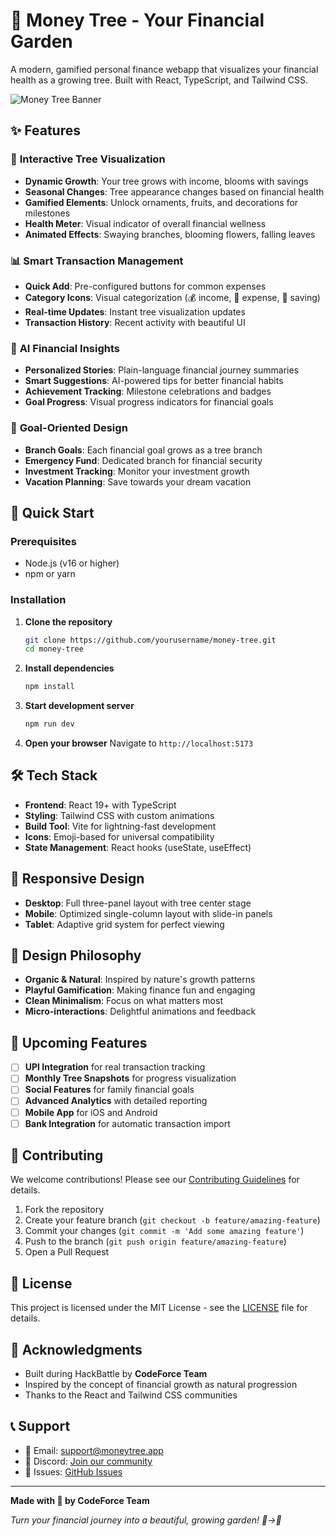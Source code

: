 # 🌳 Money Tree - Your Financial Garden

A modern, gamified personal finance webapp that visualizes your financial health as a growing tree. Built with React, TypeScript, and Tailwind CSS.

![Money Tree Banner](https://via.placeholder.com/800x400/4ade80/ffffff?text=Money+Tree+-+Financial+Garden)

## ✨ Features

### 🌟 **Interactive Tree Visualization**
- **Dynamic Growth**: Your tree grows with income, blooms with savings
- **Seasonal Changes**: Tree appearance changes based on financial health
- **Gamified Elements**: Unlock ornaments, fruits, and decorations for milestones
- **Health Meter**: Visual indicator of overall financial wellness
- **Animated Effects**: Swaying branches, blooming flowers, falling leaves

### 📊 **Smart Transaction Management**
- **Quick Add**: Pre-configured buttons for common expenses
- **Category Icons**: Visual categorization (💰 income, 🛒 expense, 🌱 saving)
- **Real-time Updates**: Instant tree visualization updates
- **Transaction History**: Recent activity with beautiful UI

### 🤖 **AI Financial Insights**
- **Personalized Stories**: Plain-language financial journey summaries
- **Smart Suggestions**: AI-powered tips for better financial habits
- **Achievement Tracking**: Milestone celebrations and badges
- **Goal Progress**: Visual progress indicators for financial goals

### 🎯 **Goal-Oriented Design**
- **Branch Goals**: Each financial goal grows as a tree branch
- **Emergency Fund**: Dedicated branch for financial security
- **Investment Tracking**: Monitor your investment growth
- **Vacation Planning**: Save towards your dream vacation

## 🚀 Quick Start

### Prerequisites
- Node.js (v16 or higher)
- npm or yarn

### Installation

1. **Clone the repository**
   ```bash
   git clone https://github.com/yourusername/money-tree.git
   cd money-tree
   ```

2. **Install dependencies**
   ```bash
   npm install
   ```

3. **Start development server**
   ```bash
   npm run dev
   ```

4. **Open your browser**
   Navigate to `http://localhost:5173`

## 🛠️ Tech Stack

- **Frontend**: React 19+ with TypeScript
- **Styling**: Tailwind CSS with custom animations
- **Build Tool**: Vite for lightning-fast development
- **Icons**: Emoji-based for universal compatibility
- **State Management**: React hooks (useState, useEffect)

## 📱 Responsive Design

- **Desktop**: Full three-panel layout with tree center stage
- **Mobile**: Optimized single-column layout with slide-in panels
- **Tablet**: Adaptive grid system for perfect viewing

## 🎨 Design Philosophy

- **Organic & Natural**: Inspired by nature's growth patterns
- **Playful Gamification**: Making finance fun and engaging
- **Clean Minimalism**: Focus on what matters most
- **Micro-interactions**: Delightful animations and feedback

## 🔮 Upcoming Features

- [ ] **UPI Integration** for real transaction tracking
- [ ] **Monthly Tree Snapshots** for progress visualization
- [ ] **Social Features** for family financial goals
- [ ] **Advanced Analytics** with detailed reporting
- [ ] **Mobile App** for iOS and Android
- [ ] **Bank Integration** for automatic transaction import

## 🤝 Contributing

We welcome contributions! Please see our [Contributing Guidelines](CONTRIBUTING.md) for details.

1. Fork the repository
2. Create your feature branch (`git checkout -b feature/amazing-feature`)
3. Commit your changes (`git commit -m 'Add some amazing feature'`)
4. Push to the branch (`git push origin feature/amazing-feature`)
5. Open a Pull Request

## 📄 License

This project is licensed under the MIT License - see the [LICENSE](LICENSE) file for details.

## 🙏 Acknowledgments

- Built during HackBattle by **CodeForce Team**
- Inspired by the concept of financial growth as natural progression
- Thanks to the React and Tailwind CSS communities

## 📞 Support

- 📧 Email: support@moneytree.app
- 💬 Discord: [Join our community](https://discord.gg/moneytree)
- 🐛 Issues: [GitHub Issues](https://github.com/yourusername/money-tree/issues)

---

**Made with 💚 by CodeForce Team**

*Turn your financial journey into a beautiful, growing garden! 🌱→🌳*
